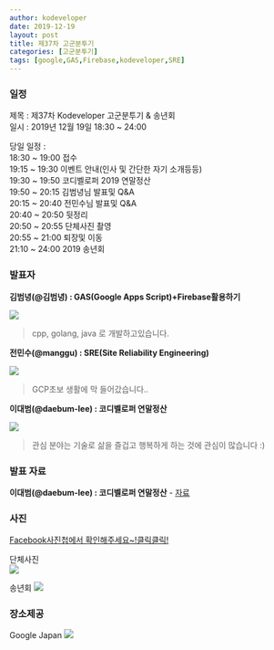 ```yaml
---
author: kodeveloper
date: 2019-12-19
layout: post
title: 제37차 고군분투기
categories: [고군분투기]
tags: [google,GAS,Firebase,kodeveloper,SRE]
---
```


### 일정

제목 : 제37차 Kodeveloper 고군분투기 & 송년회   
일시 : 2019년 12월 19일 18:30 ~ 24:00  


당일 일정 :   
18:30 ~ 19:00 접수  
19:15 ~ 19:30 이벤트 안내(인사 및 간단한 자기 소개등등)  
19:30 ~ 19:50 코디벨로퍼 2019 연말정산  
19:50 ~ 20:15 김범녕님 발표및 Q&A  
20:15 ~ 20:40 전민수님 발표및 Q&A  
20:40 ~ 20:50 뒷정리  
20:50 ~ 20:55 단체사진 촬영  
20:55 ~ 21:00 퇴장및 이동  
21:10 ~ 24:00 2019 송년회  
  

### 발표자

**김범녕(@김범녕) : GAS(Google Apps Script)+Firebase활용하기**

![](https://scontent-itm1-1.xx.fbcdn.net/v/t1.0-9/79816359_2680861678619135_2316807128712478720_o.jpg?_nc_cat=105&_nc_sid=a83260&_nc_ohc=G4ULS7rqMSYAX82-k8w&_nc_ht=scontent-itm1-1.xx&oh=c385342f449de86afe16d6f7b2a7c2bc&oe=5F11C94D)
> cpp, golang, java 로 개발하고있습니다.

**전민수(@manggu) : SRE(Site Reliability Engineering)**

![](https://scontent-itm1-1.xx.fbcdn.net/v/t1.0-9/79835825_3269631876444769_6489563385162629120_n.jpg?_nc_cat=102&_nc_sid=a83260&_nc_ohc=jjnuZ-EYOdQAX8kb3BU&_nc_ht=scontent-itm1-1.xx&oh=a02f1adbb60f63b1044d408818269d2b&oe=5F123538)
> GCP초보 생활에 막 들어갔습니다..

**이대범(@daebum-lee) : 코디벨로퍼 연말정산**

![](https://scontent-itm1-1.xx.fbcdn.net/v/t1.0-9/79537242_3269631603111463_340923521725104128_n.jpg?_nc_cat=110&_nc_sid=a83260&_nc_ohc=gS8SCeXLXfIAX9T6jWR&_nc_ht=scontent-itm1-1.xx&oh=08134854c933e1046c07f8a976b742e6&oe=5F114D89)
> 관심 분야는 기술로 삶을 즐겁고 행복하게 하는 것에 관심이 많습니다 :)

### 발표 자료
**이대범(@daebum-lee) : 코디벨로퍼 연말정산** - [자료](https://drive.google.com/file/d/1vVkbYNlhwk8Thlx8hE_v0sFTWaeeI98W/view?usp=sharing)

### 사진

[Facebook사진첩에서 확인해주세요~!클릭클릭!](https://www.facebook.com/media/set/?set=oa.2510167339227996&type=3)

단체사진   
![](https://scontent-itm1-1.xx.fbcdn.net/v/t1.0-9/79626941_3270688599672430_5914727882843750400_n.jpg?_nc_cat=104&_nc_sid=a83260&_nc_ohc=uL-abbFGsuUAX-m_wgR&_nc_ht=scontent-itm1-1.xx&oh=59d28022d103cdeb885eb2eaff252421&oe=5F1179D9)

송년회
![](https://scontent-itm1-1.xx.fbcdn.net/v/t1.0-9/80345537_3269632203111403_4573842468876845056_n.jpg?_nc_cat=105&_nc_sid=a83260&_nc_ohc=0NneYFdTQCAAX_Jx0sG&_nc_ht=scontent-itm1-1.xx&oh=e71543a279a626207e106ab28d37ab8e&oe=5F1266C0)

### 장소제공

Google Japan
![](https://scontent-itm1-1.xx.fbcdn.net/v/t1.0-9/79937544_2162396000723792_3528905152285114368_n.jpg?_nc_cat=104&_nc_sid=a83260&_nc_ohc=fWktn6v-nS0AX_EAQd_&_nc_ht=scontent-itm1-1.xx&oh=de3a690a20e6c26f7cd146f45c2530f3&oe=5F141058)
